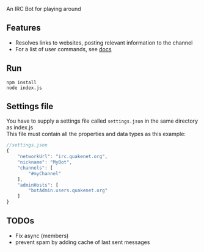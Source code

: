 An IRC Bot for playing around

## Features
* Resolves links to websites, posting relevant information to the channel
* For a list of user commands, see [docs](docs/)

## Run
```
npm install
node index.js
```
## Settings file
You have to supply a settings file called `settings.json` in the same directory as index.js  
This file must contain all the properties and data types as this example:

```javascript
//settings.json
{
    "networkUrl": "irc.quakenet.org",
    "nickname": "MyBot",
    "channels": [
        "#myChannel"
    ],
    "adminHosts": [
        "botAdmin.users.quakenet.org"
    ]
}
```

## TODOs
* Fix async (members)
* prevent spam by adding cache of last sent messages